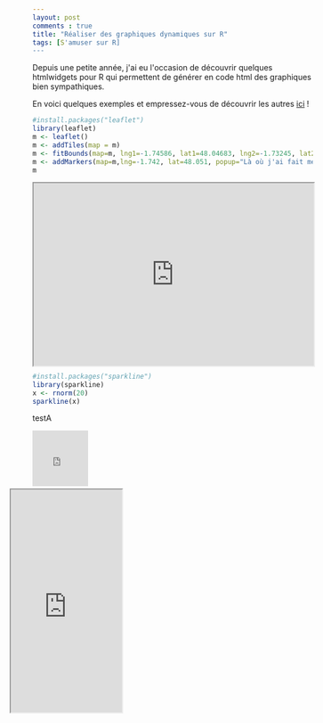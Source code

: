```yaml
---
layout: post
comments : true
title: "Réaliser des graphiques dynamiques sur R"
tags: [S'amuser sur R]
---
```


Depuis une petite année, j'ai eu l'occasion de découvrir quelques htmlwidgets pour R qui permettent de générer en code html des graphiques bien sympathiques. 

En voici quelques exemples et empressez-vous de découvrir les autres [ici](http://gallery.htmlwidgets.org/) !


```r
#install.packages("leaflet")
library(leaflet)
m <- leaflet()
m <- addTiles(map = m)
m <- fitBounds(map=m, lng1=-1.74586, lat1=48.04683, lng2=-1.73245, lat2=48.05210)
m <- addMarkers(map=m,lng=-1.742, lat=48.051, popup="Là où j'ai fait mes études !")
m
```
<div style="position:relative; max-width: 100%; width:100%; height:0px; padding-bottom:65%;">
    <iframe style="position:absolute; left:0; top:0; width:100%; height:100%;max-width: 100%"
        src="https://antuki.github.io/figure/graphiquesdyn_html2.html">
    </iframe>
</div>

<!--break-->

```r
#install.packages("sparkline")
library(sparkline)
x <- rnorm(20)
sparkline(x)
```
testA
<iframe width="100" height="100" src="https://antuki.github.io/figure/graphiquesdyn_html1.html" frameborder="0" scrolling="no" marginheight="0" marginwidth="0"></iframe>

testB
<div style="position:relative; max-width: 100%; width:200px; height:200px; padding-bottom:200px;">
    <iframe style="position:absolute; left:-41px; top:-41px; width:100%; height:100%;max-width: 100%"
        src="https://antuki.github.io/figure/graphiquesdyn_html1.html">
    </iframe>
</div>



